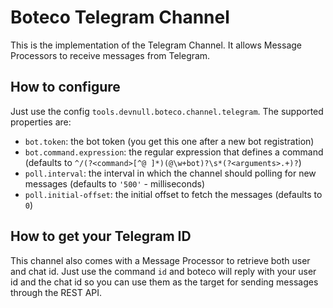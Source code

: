 # Boteco Telegram Channel

This is the implementation of the Telegram Channel. It allows Message Processors to receive messages from Telegram.

## How to configure

Just use the config `tools.devnull.boteco.channel.telegram`. The supported properties are:

- `bot.token`: the bot token (you get this one after a new bot registration)
- `bot.command.expression`: the regular expression that defines a command (defaults to
`^/(?<command>[^@ ]*)(@\w+bot)?\s*(?<arguments>.+)?`)
- `poll.interval`: the interval in which the channel should polling for new messages (defaults to `'500'` - milliseconds)
- `poll.initial-offset`: the initial offset to fetch the messages (defaults to `0`)

## How to get your Telegram ID

This channel also comes with a Message Processor to retrieve both user and chat id. Just use the command `id` and
boteco will reply with your user id and the chat id so you can use them as the target for sending messages through the
REST API.
